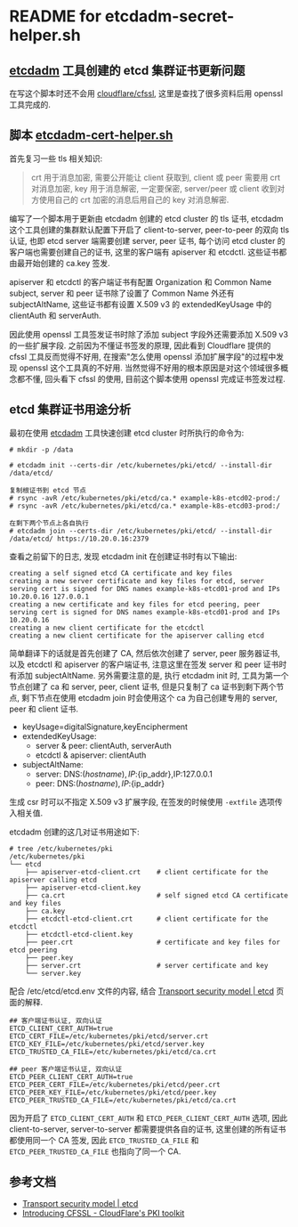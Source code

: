 
# README for etcdadm-secret-helper.sh

## [etcdadm](https://github.com/kubernetes-sigs/etcdadm) 工具创建的 etcd 集群证书更新问题

在写这个脚本时还不会用 [cloudflare/cfssl](https://github.com/cloudflare/cfssl), 这里是查找了很多资料后用 openssl 工具完成的.

## 脚本 [etcdadm-cert-helper.sh](etcdadm-cert-helper.sh)

首先复习一些 tls 相关知识:

> crt 用于消息加密, 需要公开能让 client 获取到, client 或 peer 需要用 crt 对消息加密,
> key 用于消息解密, 一定要保密, server/peer 或 client 收到对方使用自己的 crt 加密的消息后用自己的 key 对消息解密.

编写了一个脚本用于更新由 etcdadm 创建的 etcd cluster 的 tls 证书, etcdadm 这个工具创建的集群默认配置下开启了 client-to-server, peer-to-peer 的双向 tls 认证, 也即 etcd server 端需要创建 server, peer 证书, 每个访问 etcd cluster 的客户端也需要创建自己的证书, 这里的客户端有 apiserver 和 etcdctl. 这些证书都由最开始创建的 ca.key 签发.

apiserver 和 etcdctl 的客户端证书有配置 Organization 和 Common Name subject, server 和 peer 证书除了设置了 Common Name 外还有 subjectAltName, 这些证书都有设置 X.509 v3 的 extendedKeyUsage 中的 clientAuth 和 serverAuth.

因此使用 openssl 工具签发证书时除了添加 subject 字段外还需要添加 X.509 v3 的一些扩展字段. 之前因为不懂证书签发的原理, 因此看到 Cloudflare 提供的 cfssl 工具反而觉得不好用, 在搜索"怎么使用 openssl 添加扩展字段"的过程中发现 openssl 这个工具真的不好用. 当然觉得不好用的根本原因是对这个领域很多概念都不懂, 回头看下 cfssl 的使用, 目前这个脚本使用 openssl 完成证书签发过程.

## etcd 集群证书用途分析

最初在使用 [etcdadm](https://github.com/kubernetes-sigs/etcdadm) 工具快速创建 etcd cluster 时所执行的命令为:

```
# mkdir -p /data

# etcdadm init --certs-dir /etc/kubernetes/pki/etcd/ --install-dir /data/etcd/

复制根证书到 etcd 节点
# rsync -avR /etc/kubernetes/pki/etcd/ca.* example-k8s-etcd02-prod:/
# rsync -avR /etc/kubernetes/pki/etcd/ca.* example-k8s-etcd03-prod:/

在剩下两个节点上各自执行
# etcdadm join --certs-dir /etc/kubernetes/pki/etcd/ --install-dir /data/etcd/ https://10.20.0.16:2379
```

查看之前留下的日志, 发现 etcdadm init 在创建证书时有以下输出:

```
creating a self signed etcd CA certificate and key files
creating a new server certificate and key files for etcd, server serving cert is signed for DNS names example-k8s-etcd01-prod and IPs 10.20.0.16 127.0.0.1
creating a new certificate and key files for etcd peering, peer serving cert is signed for DNS names example-k8s-etcd01-prod and IPs 10.20.0.16
creating a new client certificate for the etcdctl
creating a new client certificate for the apiserver calling etcd
```

简单翻译下的话就是首先创建了 CA, 然后依次创建了 server, peer 服务器证书, 以及 etcdctl 和 apiserver 的客户端证书, 注意这里在签发 server 和 peer 证书时有添加 subjectAltName. 另外需要注意的是, 执行 etcdadm init 时, 工具为第一个节点创建了 ca 和 server, peer, client 证书, 但是只复制了 ca 证书到剩下两个节点, 剩下节点在使用 etcdadm join 时会使用这个 ca 为自己创建专用的 server, peer 和 client 证书.

* keyUsage=digitalSignature,keyEncipherment
* extendedKeyUsage:
    * server & peer: clientAuth, serverAuth
    * etcdctl & apiserver: clientAuth
* subjectAltName:
    * server: DNS:$(hostname),IP:${ip_addr},IP:127.0.0.1
    * peer: DNS:$(hostname),IP:${ip_addr}

生成 csr 时可以不指定 X.509 v3 扩展字段, 在签发的时候使用 `-extfile` 选项传入相关值.

etcdadm 创建的这几对证书用途如下:

```
# tree /etc/kubernetes/pki
/etc/kubernetes/pki
└── etcd
    ├── apiserver-etcd-client.crt    # client certificate for the apiserver calling etcd
    ├── apiserver-etcd-client.key
    ├── ca.crt                       # self signed etcd CA certificate and key files
    ├── ca.key
    ├── etcdctl-etcd-client.crt      # client certificate for the etcdctl
    ├── etcdctl-etcd-client.key
    ├── peer.crt                     # certificate and key files for etcd peering
    ├── peer.key
    ├── server.crt                   # server certificate and key
    └── server.key
```

配合 /etc/etcd/etcd.env 文件的内容, 结合 [Transport security model | etcd](https://etcd.io/docs/v3.3/op-guide/security/) 页面的解释.

```
## 客户端证书认证, 双向认证
ETCD_CLIENT_CERT_AUTH=true
ETCD_CERT_FILE=/etc/kubernetes/pki/etcd/server.crt
ETCD_KEY_FILE=/etc/kubernetes/pki/etcd/server.key
ETCD_TRUSTED_CA_FILE=/etc/kubernetes/pki/etcd/ca.crt

## peer 客户端证书认证, 双向认证
ETCD_PEER_CLIENT_CERT_AUTH=true
ETCD_PEER_CERT_FILE=/etc/kubernetes/pki/etcd/peer.crt
ETCD_PEER_KEY_FILE=/etc/kubernetes/pki/etcd/peer.key
ETCD_PEER_TRUSTED_CA_FILE=/etc/kubernetes/pki/etcd/ca.crt
```

因为开启了 `ETCD_CLIENT_CERT_AUTH` 和 `ETCD_PEER_CLIENT_CERT_AUTH` 选项, 因此 client-to-server, server-to-server 都需要提供各自的证书, 这里创建的所有证书都使用同一个 CA 签发, 因此 `ETCD_TRUSTED_CA_FILE` 和 `ETCD_PEER_TRUSTED_CA_FILE` 也指向了同一个 CA.

## 参考文档

* [Transport security model | etcd](https://etcd.io/docs/v3.3/op-guide/security/)
* [Introducing CFSSL - CloudFlare's PKI toolkit](https://blog.cloudflare.com/introducing-cfssl/)
